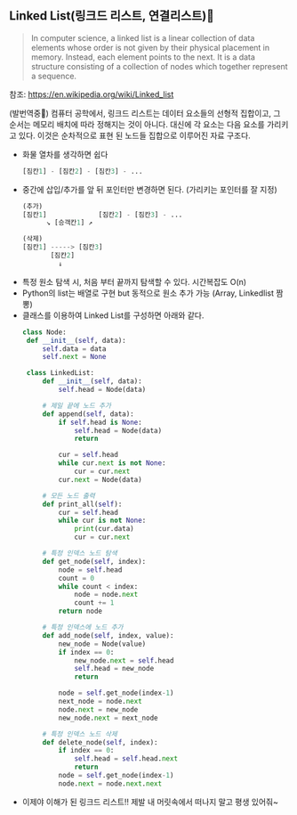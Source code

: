 ## Linked List(링크드 리스트, 연결리스트)🚂
  
  > In computer science, a linked list is a linear collection of data elements whose order is not given by their physical placement in memory. Instead, each element points to the next. It is a data structure consisting of a collection of nodes which together represent a sequence.

  참조: <https://en.wikipedia.org/wiki/Linked_list>
  
  (발번역중🥲) 컴퓨터 공학에서, 링크드 리스트는 데이터 요소들의 선형적 집합이고, 그 순서는 메모리 배치에 따라 정해지는 것이 아니다. 대신에 각 요소는 다음 요소를 가리키고 있다. 이것은 순차적으로 표현 된 노드들 집합으로 이루어진 자료 구조다. 

* 화물 열차를 생각하면 쉽다
  ```python
  [짐칸1] - [짐칸2] - [짐칸3] - ...
  ```
* 중간에 삽입/추가를 앞 뒤 포인터만 변경하면 된다. (가리키는 포인터를 잘 지정)
    ```python
    (추가)
    [짐칸1]             [짐칸2] - [짐칸3] - ...
          ↘︎ [승객칸1] ↗️
    
    (삭제)
    [짐칸1] -----> [짐칸3]
           [짐칸2]
             ↓
    ```
* 특정 원소 탐색 시, 처음 부터 끝까지 탐색할 수 있다. 시간복잡도 O(n)
* Python의 list는 배열로 구현 but 동적으로 원소 추가 가능 (Array, Linkedlist 짬뽕)
* 클래스를 이용하여 Linked List를 구성하면 아래와 같다. 
   ```python
   class Node:
    def __init__(self, data):
        self.data = data
        self.next = None

    class LinkedList:
        def __init__(self, data):
            self.head = Node(data)

        # 제일 끝에 노드 추가
        def append(self, data):
            if self.head is None:
                self.head = Node(data)
                return

            cur = self.head
            while cur.next is not None:
                cur = cur.next
            cur.next = Node(data)

        # 모든 노드 출력
        def print_all(self):
            cur = self.head
            while cur is not None:
                print(cur.data)
                cur = cur.next

        # 특정 인덱스 노드 탐색
        def get_node(self, index):
            node = self.head
            count = 0
            while count < index:
                node = node.next
                count += 1
            return node

        # 특정 인덱스에 노드 추가
        def add_node(self, index, value):
            new_node = Node(value)
            if index == 0:
                new_node.next = self.head
                self.head = new_node
                return

            node = self.get_node(index-1)
            next_node = node.next
            node.next = new_node
            new_node.next = next_node

        # 특정 인덱스 노드 삭제
        def delete_node(self, index):
            if index == 0:
                self.head = self.head.next
                return
            node = self.get_node(index-1)
            node.next = node.next.next

* 이제야 이해가 된 링크드 리스트!! 제발 내 머릿속에서 떠나지 말고 평생 있어줘~